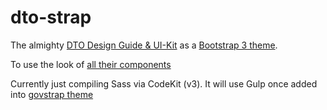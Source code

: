 # dto-strap
The almighty [DTO Design Guide &amp; UI-Kit](https://gov-au-ui-kit.apps.staging.digital.gov.au/) as a [Bootstrap 3 theme](http://getbootstrap.com/examples/theme/).

To use the look of [all their components](http://gov-au-ui-kit.apps.staging.digital.gov.au/examples/all.html)

Currently just compiling Sass via CodeKit (v3). It will use Gulp once added into [govstrap theme](https://github.com/govCMS/govstrap)
